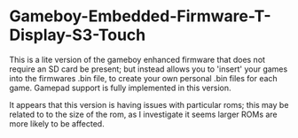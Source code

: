 # Gameboy-Embedded-Firmware-T-Display-S3-Touch
This is a lite version of the gameboy enhanced firmware that does not require an SD card be present; but instead allows you to 'insert' your games into the firmwares .bin file, to create your own personal .bin files for each game. Gamepad support is fully implemented in this version.

It appears that this version is having issues with particular roms; this may be related to to the size of the rom, as I investigate it seems larger ROMs are more likely to be affected.

